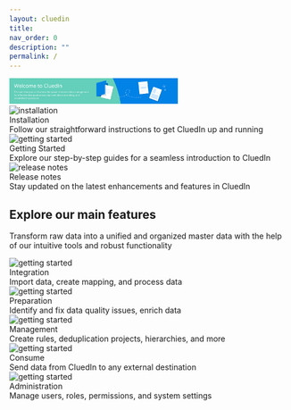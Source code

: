 ```yaml
---
layout: cluedin
title:
nav_order: 0
description: ""
permalink: /
---
```


<img style="width:60%;margin-top: 0;" src="/assets/images/documention-header.png" alt="Welcome to CluedIn">

<div class="card-line">
   <div class="card" href="/deployment">
    <div class="icon"><img src='{{ "/assets/icons/installation.svg"" | relative_url }}' alt="installation"/></div>
    <div class="title">Installation</div>
    <div class="content">Follow our straightforward instructions to get CluedIn up and running</div>
  </div>
  <div class="card" href="/getting-started">
    <div class="icon"><img src='{{ "/assets/icons/getting-started.svg" | relative_url }}' alt="getting started"/></div>
    <div class="title">Getting Started</div>
    <div class="content">Explore our step-by-step guides for a seamless introduction to CluedIn</div>
  </div>
   <div class="card" href="/release-notes">
    <div class="icon"><img src='{{ "/assets/icons/release-note.svg" | relative_url }}' alt="release notes"/></div>
    <div class="title">Release notes</div>
    <div class="content">Stay updated on the latest enhancements and features in CluedIn</div>
  </div>
</div>

## Explore our main features

Transform raw data into a unified and organized master data with the help of our intuitive tools and robust functionality

<div class="card-line">
  <div class="card-smaller" href="/integration">
    <div class="icon"><img src='{{ "/assets/icons/integration.svg" | relative_url }}' alt="getting started"/></div>
    <div class="title">Integration</div>
    <div class="content">Import data, create mapping, and process data</div>
  </div>
   <div class="card-smaller" href="/Preparation">
    <div class="icon"><img src='{{ "/assets/icons/preparation.svg" | relative_url }}' alt="getting started"/></div>
    <div class="title">Preparation</div>
    <div class="content">Identify and fix data quality issues, enrich data</div>
  </div>
   <div class="card-smaller" href="/management">
    <div class="icon"><img src='{{ "/assets/icons/integration.svg" | relative_url }}' alt="getting started"/></div>
    <div class="title">Management</div>
    <div class="content">Create rules, deduplication projects, hierarchies, and more</div>
  </div>
</div>
<div class="card-line">
   <div class="card-smaller" href="/consume">
    <div class="icon"><img src='{{ "/assets/icons/preparation.svg" | relative_url }}' alt="getting started"/></div>
    <div class="title">Consume</div>
    <div class="content">Send data from CluedIn to any external destination</div>
  </div>
   <div class="card-smaller" href="/administration">
    <div class="icon"><img src='{{ "/assets/icons/governance.svg" | relative_url }}' alt="getting started"/></div>
    <div class="title">Administration</div>
    <div class="content">Manage users, roles, permissions, and system settings</div>
  </div>
</div>
